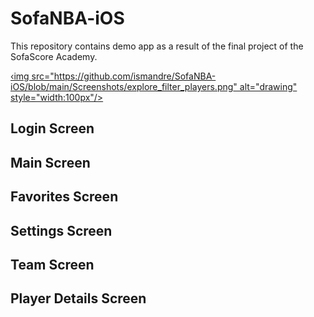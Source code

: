 # SofaNBA-iOS

This repository contains demo app as a result of the final project of the SofaScore Academy. 

[‹img src="https://github.com/ismandre/SofaNBA-iOS/blob/main/Screenshots/explore_filter_players.png" alt="drawing" style="width:100px"/>]([asdasd](https://github.com/ismandre/SofaNBA-iOS/blob/main/Screenshots/explore_filter_players.png))

## Login Screen

## Main Screen

## Favorites Screen

## Settings Screen

## Team Screen

## Player Details Screen
